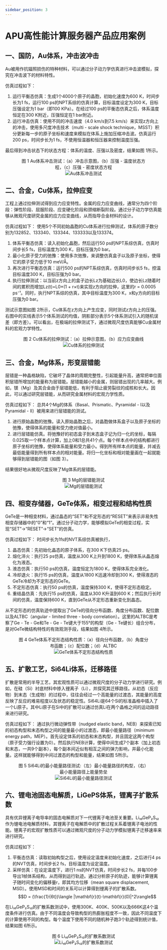 ```yaml
---
sidebar_position: 3
---
```


# APU高性能计算服务器产品应用案例

## 一、国防，Au体系，冲击波冲击

Au被用作抗辐照损伤的特种材料，可以通过分子动力学仿真进行冲击波模拟，探究在冲击波下的材料特性。

仿真过程如下：

1. 运行平衡态仿真：生成1个4000个原子的晶胞，初始化速度为600 K，时间步长为1 fs，运行100 ps的NPT系综的仿真计算，目标温度设定为300 K，目标压强设定为1 bar（即100 KPa）。在经过100 ps的平衡态仿真之后，体系温度恒定在300 K附近，压强恒定在1 bar附近。
2. 运行冲击仿真：使用不同的冲击速度（4.0 km/s到7.5 km/s）来实现z方向上的冲击，使用多尺度冲击技术（multi - scale shock technique，MSST）积分更新每一步的原子坐标和速度来模拟在体系上施加压缩冲击波。仿真运行200 ps，时间步长为1 fs，不使用恒温器和恒压器来控制温度压强。

最后得到冲击状态下的状态方程：体系的温度、压强以及密度，结果如图 1所示。

<figure style="text-align: center;">
    <figcaption>图 1 Au体系冲击测试：（a）冲击示意图，（b）压强 - 温度状态方程，（c）压强 - 密度状态方程</figcaption>
    <img src="./img/image-11.png" alt="Au体系冲击测试">
</figure>

## 二、合金，Cu体系，拉伸应变

工程上通过拉伸测试得到应力应变特性。金属的应力应变曲线，通常分为四个阶段：弹性阶段、屈服阶段、应变硬化阶段和颈缩断裂阶段。通过分子动力学仿真能够从微观尺度研究金属的应力应变曲线，从而指导合金材料的设计。

仿真过程如下：
使用5个不同初始晶胞的Cu体系进行拉伸测试，体系的原子数分别为132852、133340、133344、133333以及133374。

1. 体系平衡态仿真：读入初始化晶胞，然后运行50 ps的NPT系综仿真，仿真时间步长5 fs，目标温度为300 K，目标压强为0 bar。
2. 最小化原子受力的弛豫：使用多次弛豫，来调整仿真盒子以及原子坐标，使得它的原子受力低于10 meV/Å。
3. 再次进行平衡态仿真：运行500 ps的NPT系综仿真，仿真时间步长5 fs，控温目标温度300 K，目标压强为0 bar。
4. 执行拉伸测试：以当前z方向上的盒子边长Lz为基础边长L0，使边长Lz随着时间的累积而增加Lz(t)=L0×(1 + r×t)来实现z方向的拉伸，这里的r = 0.0005 ps⁻¹。同时，执行NPT系综的仿真，其中目标温度为300 K，x和y方向的目标压强为0 bar。

测试示意图如图 2所示，Cu体系在z方向上产生应变，同时测试z方向上的压强。右图中的实线表示5个体系测试的均值，阴影部分表示5个体系测试引入的随机误差（即方差）。可以看出，在极端的拉伸测试下，通过微观尺度仿真能够Cu金属材料的宏观力学特性。

<figure style="text-align: center;">
    <figcaption>图 2  Cu体系的拉伸测试：（a）拉伸示意图，（b）应力应变曲线</figcaption>
    <img src="./img/image-12.png" alt="Cu体系的拉伸测试">
</figure>

## 三、合金，Mg体系，形变层错能

层错是一种晶格缺陷，它破坏了晶体的周期完整性，引起能量升高，通常把单位面积层错所增加的能量称为层错能。层错能越小的金属，则层错出现的几率越大。例如，镁（Mg）及其合金由于层错能低，有利于阻止疲劳裂纹的成核和长大。因此，可以通过研究层错能，从而研究金属材料的宏观力学性质。

仿真过程如下：
总共4个Mg的体系（Basal、Prismatic、Pyramidal - I以及Pyramidal - II）被用来进行层错能的测试。

1. 进行原始晶胞的弛豫。读入原始晶胞之后，对晶胞做体系盒子以及原子坐标的弛豫，使得体系的能量和受力绝对值最小。
2. 进行层错能仿真。将弛豫好的初态盒子到末态盒子记为归一化的坐标，每隔0.025取一个样本点计算，加上0和1总共41个点。每个样本点中的结构都进行原子坐标的弛豫，使得体系能量和受力最小。得到所有样本点的能量，并减去最低能量得到所有样本点的相对能量。将归一化坐标和相对能量画在一起就能够得到层错能的图（如图 3）。

结果很好地从微观尺度反映了Mg体系的层错能。

<figure style="text-align: center;">
    <figcaption>图 3 Mg的层错能测试</figcaption>
    <img src="./img/image-13.png" alt="Mg的层错能测试">
</figure>

## 四、相变存储器，GeTe体系，相变过程和结构性质

GeTe是一种相变材料，通过晶态的“SET”和不定形态的“RESET”来表示非易失性相变存储器中的“0”和“1”。通过分子动力学，能够模拟GeTe的相变过程，实现“SET”→“RESET”→“SET”的仿真。

仿真过程如下：
时间步长为1fs的NVT系综仿真被执行，

1. 晶态仿真：先初始化晶态的原子体系，在300 K下仿真25 ps。
2. 熔化淬火：执行25 ps仿真，温度从300 K上升到1800 K，使得体系从晶态熔化为液态。
3. 液态仿真：执行50 ps的仿真，温度恒定为1800 K，使得体系完全液化。
4. 冷却退火：执行15 ps的仿真，温度从1800 K迅速冷却到300 K，使得液态的GeTe冷却为不定形态的GeTe。
5. 不定形态仿真：执行50 ps的仿真，温度保持300 K，使得不定形态稳定。
6. 重结晶仿真：先执行15 ps的仿真，温度从300 K升温到600 K；然后执行长时间的仿真，温度保持600 K，直到GeTe从不定形态重新变化到晶态。

从不定形态的仿真轨迹中提取出了GeTe的径向分布函数、角度分布函数、配位数以及ALTBC（angular - limited three - body correlation）。这里的ALTBC是考察了Ge - Te - Ge和Te - Ge - Te键大于155°的构型（Ge - Te键长）组合分布，是对GeTe微结构特性的有效观测手段，结果如图 4所示。

<figure style="text-align: center;">
    <figcaption>图 4 GeTe体系不定形态结构性质：（a）径向分布函数，（b）角度分布函数；（c）配位数；（d）ALTBC</figcaption>
    <img src="./img/image-14.png" alt="GeTe体系不定形态结构性质">
</figure>

## 五、扩散工艺，Si64Li体系，迁移路径

扩散是常用的半导工艺，其宏观性质可以通过微观尺度的分子动力学进行研究。例如，在硅（Si）衬底材料中掺入锂离子（Li），并探究其迁移路径。从初态（反应物）到末态（生成物）的过程中，往往会经过一个高能量的过渡态，其能量的高度反映了反应的难易程度以及状态的稳定性。Si64Li是64个Si的标准晶格中插入了一个Li原子。其中Li原子在Si中的扩散可以通过仿真Li在两个晶格之间的运动路径来进行研究。

仿真过程如下：
通过执行微动弹性带（nudged elastic band，NEB）来探索已知的初态构型和末态构型之间的能量最小的过渡态，即最小能量路径（minimum energy path，MEP）。首先设定体系的初态和末态构型，并且固定这两个构型（原子受力强行设置为0）。然后执行NEB计算，使得中间生成7个副本（加上初态和末态，一共9个副本），每个副本间近似有相互之间的弹力影响，并最小化能量。这样就能够得到中间过渡态的构型和能量，结果如图 5所示。

<figure style="text-align: center;">
    <figcaption>图 5 Si64Li的最小能量路径测试:（左）最小能量路径的构型，（右）最小能量路径上能量势垒</figcaption>
    <img src="./img/image-15.png" alt="Si64Li的最小能量路径测试">
</figure>

## 六、锂电池固态电解质，LiGePS体系，锂离子扩散系数

具有优异锂离子电导率的固态电解质对下一代锂离子电池至关重要。Li₁₀GeP₂S₁₂作为锂电池电解质材料，其锂离子在电解质中的扩散过程关系着锂离子电池的性能。锂离子的宏观扩散性质可以通过微观尺度的分子动力学模拟锂离子迁移速率来进行研究。

仿真过程如下：

1. 平衡态仿真：读取初始构型之后，使用设定温度来初始化速度，之后进行4 ps的NVT仿真，时间步长2 fs，目标温度为设定温度。
2. 采样仿真：在设定温度下，进行1 ns的NVT仿真，时间步长2 fs，并每100步导出1帧体系结构，从而得到运行轨迹。通过分析原子的轨迹，能够计算锂离子随时间变化的偏移量r，即其均方位移（mean square displacement, MSD）。使用MSD和时间的关系可以计算得到锂离子的扩散系数。
$$D = (\frac{1}{6t})\langle |\mathbf{r}(t)-\mathbf{r}(0)|^2\rangle$$

在Li₁₀GeP₂S₁₂的扩散系数测试中，使用300K、400K、500K以及666K这4个温度条件进行仿真。由于不同温度会导致构型的热膨胀程度不一致，因此不同温度下的计算使用不同的构型。每个温度下使用不同的随机种子跑3个轨迹得到统计值，结果如图 6所示。
 
<figure style="text-align: center;">
    <figcaption>图 6  Li₁₀GeP₂S₁₂的扩散系数测试</figcaption>
    <img src="./img/image-16.png" alt="Li₁₀GeP₂S₁₂的扩散系数测试">
</figure>
